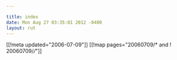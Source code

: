 ```yaml
---

title: index
date: Mon Aug 27 03:35:01 2012 -0400
layout: rut
---
```


[[!meta updated="2006-07-09"]]
[[!map pages="20060709/* and ! 20060709/*/*"]]
